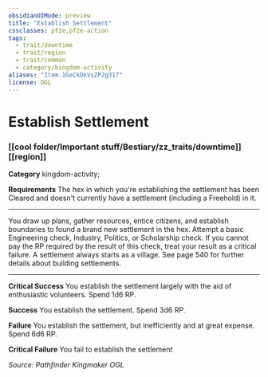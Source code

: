 ```yaml
---
obsidianUIMode: preview
title: "Establish Settlement"
cssclasses: pf2e,pf2e-action
tags:
  - trait/downtime
  - trait/region
  - trait/common
  - category/kingdom-activity
aliases: "Item.1GeCkDkVsZP2g317"
license: OGL
---
```

# Establish Settlement

### [[cool folder/Important stuff/Bestiary/zz_traits/downtime]][[region]]

**Category** kingdom-activity; 




**Requirements** The hex in which you're establishing the settlement has been Cleared and doesn't currently have a settlement (including a Freehold) in it.

* * *

You draw up plans, gather resources, entice citizens, and establish boundaries to found a brand new settlement in the hex. Attempt a basic Engineering check, Industry, Politics, or Scholarship check. If you cannot pay the RP required by the result of this check, treat your result as a critical failure. A settlement always starts as a village. See page 540 for further details about building settlements.

* * *

**Critical Success** You establish the settlement largely with the aid of enthusiastic volunteers. Spend 1d6 RP.

**Success** You establish the settlement. Spend 3d6 RP.

**Failure** You establish the settlement, but inefficiently and at great expense. Spend 6d6 RP.

**Critical Failure** You fail to establish the settlement

*Source: Pathfinder Kingmaker*
*OGL*